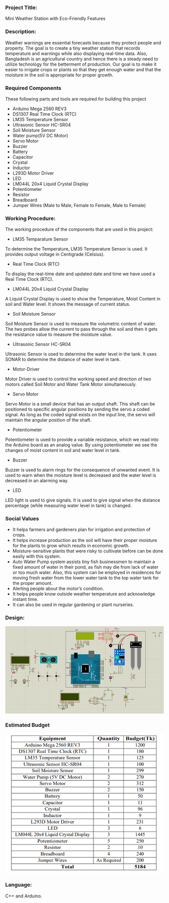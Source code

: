 ### Project Title:
Mini Weather Station with Eco-Friendly Features

### Description:
Weather warnings are essential forecasts because they protect people and property. The goal is to create a tiny weather station that records temperature and warnings while also displaying real-time data.
Also, Bangladesh is an agricultural country and hence there is a steady need to utilize technology for the betterment of production. Our goal is to make it easier to irrigate crops or plants so that they get enough water and that the moisture in the soil is appropriate for proper growth.


### Required Components
These following parts and tools are required for building this project

* Arduino Mega 2560 REV3
* DS1307 Real Time Clock (RTC)
* LM35 Temperature Sensor
* Ultrasonic Sensor HC-SR04
* Soil Moisture Sensor
* Water pump(5V DC Motor)
* Servo Motor
* Buzzer
* Battery
* Capacitor
* Crystal
* Inductor
* L293D Motor Driver
* LED
* LM044L 20x4 Liquid Crystal Display
* Potentiometer
* Resistor
* Breadboard
* Jumper Wires (Male to Male, Female to Female, Male to Female)

### Working Procedure:
The working procedure of the components that are used in this project:
* LM35 Temparature Sensor

To determine the Temperature, LM35 Temperature Sensor is used. It provides output 
voltage in Centigrade (Celsius).
* Real Time Clock (RTC)

To display the real-time date and updated date and time we have used a Real Time 
Clock (RTC).
* LM044L 20x4 Liquid Crystal Display

A Liquid Crystal Display is used to show the Temperature, Moist Content in soil and 
Water level. It shows the message of current status.
* Soil Moisture Sensor

Soil Moisture Sensor is used to measure the volumetric content of water. The two 
probes allow the current to pass through the soil and then it gets the resistance value to measure the moisture value.
* Ultrasonic Sensor HC-SR04

Ultrasonic Sensor is used to determine the water level in the tank. It uses SONAR to 
determine the distance of water level in tank.
* Motor-Driver

Motor Driver is used to control the working speed and direction of two motors called 
Soil Motor and Water Tank Motor simultaneously.
* Servo Motor

Servo Motor is a small device that has an output shaft. This shaft can be positioned to 
specific angular positions by sending the servo a coded signal. As long as the coded 
signal exists on the input line, the servo will maintain the angular position of the shaft.
* Potentiometer

Potentiometer is used to provide a variable resistance, which we read into the Arduino 
board as an analog value. By using potentiometer we see the changes of moist content 
in soil and water level in tank.
* Buzzer

Buzzer is used to alarm rings for the consequence of unwanted event. It is used to warn 
when the moisture level is decreased and the water level is decreased in an alarming 
way.
* LED

LED light is used to give signals. It is used to give signal when the distance percentage 
(while measuring water level in tank) is changed.


### Social Values
* It helps farmers and gardeners plan for irrigation and protection of crops.
* It helps increase production as the soil will have their 
proper moisture for the plants to grow which results in economic growth.
* Moisture-sensitive plants that were risky to cultivate before can be done easily with this system.
* Auto Water Pump system assists tiny fish businessmen to maintain a fixed amount of water in their pond, as fish may die from lack of water or too much water. Also, this system can be employed in residences for moving fresh water from the lower water tank to the top water tank for the proper amount.
* Alerting people about the motor’s condition.
* It helps people know outside weather temperature and acknowledge instant time.
* It can also be used in regular gardening or plant nurseries.

### Design:
![Design](design.png)

### Estimated Budget
![Estimated Budget](Budget.PNG)

### Language:
C++ and Arduino.

